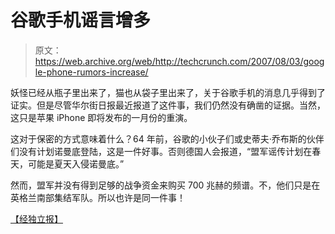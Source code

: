 # 谷歌手机谣言增多

> 原文：<https://web.archive.org/web/http://techcrunch.com/2007/08/03/google-phone-rumors-increase/>

妖怪已经从瓶子里出来了，猫也从袋子里出来了，关于谷歌手机的消息几乎得到了证实。但是尽管华尔街日报最近报道了这件事，我们仍然没有确凿的证据。当然，这只是苹果 iPhone 即将发布的一月份的重演。

这对于保密的方式意味着什么？64 年前，谷歌的小伙子们或史蒂夫·乔布斯的伙伴们没有计划诺曼底登陆，这是一件好事。否则德国人会报道，“盟军谣传计划在春天，可能是夏天入侵诺曼底。”

然而，盟军并没有得到足够的战争资金来购买 700 兆赫的频谱。不，他们只是在英格兰南部集结军队。所以也许是同一件事！

[【经独立报】](https://web.archive.org/web/20150629033648/http://news.independent.co.uk/business/news/article2831125.ece)